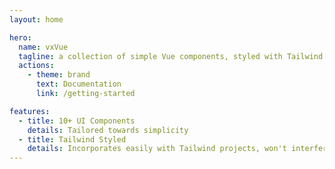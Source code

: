 ```yaml
---
layout: home

hero:
  name: vxVue
  tagline: a collection of simple Vue components, styled with Tailwind CSS
  actions:
    - theme: brand
      text: Documentation
      link: /getting-started

features:
  - title: 10+ UI Components
    details: Tailored towards simplicity
  - title: Tailwind Styled
    details: Incorporates easily with Tailwind projects, won't interfere with your custom CSS
---
```


